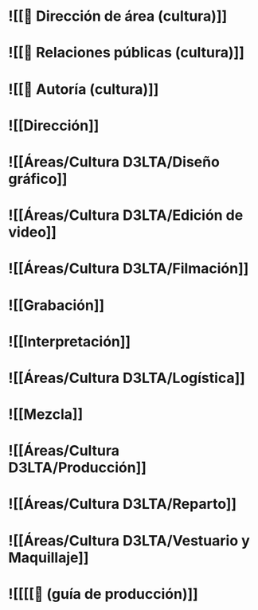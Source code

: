 # ![[🔶 Dirección de área (cultura)]]
# ![[🔸 Relaciones públicas (cultura)]]
# ![[🔹 Autoría (cultura)]]
# ![[Dirección]]
# ![[Áreas/Cultura D3LTA/Diseño gráfico]]
# ![[Áreas/Cultura D3LTA/Edición de video]]
# ![[Áreas/Cultura D3LTA/Filmación]]
# ![[Grabación]]
# ![[Interpretación]]
# ![[Áreas/Cultura D3LTA/Logística]]
# ![[Mezcla]]
# ![[Áreas/Cultura D3LTA/Producción]]
# ![[Áreas/Cultura D3LTA/Reparto]]
# ![[Áreas/Cultura D3LTA/Vestuario y Maquillaje]]

# ![[[[📜 (guía de producción)]]